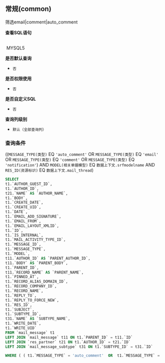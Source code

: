 ## 常规(common) <!-- {docsify-ignore-all} -->

筛选email|comment|auto_comment

<p class="panel-title"><b>查看SQL语句</b></p>
<br>

<el-row>
&nbsp;<el-tag @click="MYSQL5 = true">MYSQL5</el-tag>
</el-row>

<br>
<p class="panel-title"><b>是否默认查询</b></p>

* `否`

<p class="panel-title"><b>是否权限使用</b></p>

* `否`

<p class="panel-title"><b>是否自定义SQL</b></p>

* `否`

<p class="panel-title"><b>查询列级别</b></p>

* `默认（全部查询列）`



### 查询条件

((`MESSAGE_TYPE(类型)` EQ `'auto_comment'` OR `MESSAGE_TYPE(类型)` EQ `'email'` OR `MESSAGE_TYPE(类型)` EQ `'comment'` OR `MESSAGE_TYPE(类型)` EQ `'notification'`) AND `MODEL(相关单据模型)` EQ `数据上下文.srfmodelname` AND `RES_ID(资源标识)` EQ `数据上下文.mail_thread`)





<el-dialog v-model="MYSQL5" title="MYSQL5">

```sql
SELECT
t1.`AUTHOR_GUEST_ID`,
t1.`AUTHOR_ID`,
t21.`NAME` AS `AUTHOR_NAME`,
t1.`BODY`,
t1.`CREATE_DATE`,
t1.`CREATE_UID`,
t1.`DATE`,
t1.`EMAIL_ADD_SIGNATURE`,
t1.`EMAIL_FROM`,
t1.`EMAIL_LAYOUT_XMLID`,
t1.`ID`,
t1.`IS_INTERNAL`,
t1.`MAIL_ACTIVITY_TYPE_ID`,
t1.`MESSAGE_ID`,
t1.`MESSAGE_TYPE`,
t1.`MODEL`,
t11.`AUTHOR_ID` AS `PARENT_AUTHOR_ID`,
t11.`BODY` AS `PARENT_BODY`,
t1.`PARENT_ID`,
t11.`RECORD_NAME` AS `PARENT_NAME`,
t1.`PINNED_AT`,
t1.`RECORD_ALIAS_DOMAIN_ID`,
t1.`RECORD_COMPANY_ID`,
t1.`RECORD_NAME`,
t1.`REPLY_TO`,
t1.`REPLY_TO_FORCE_NEW`,
t1.`RES_ID`,
t1.`SUBJECT`,
t1.`SUBTYPE_ID`,
t31.`NAME` AS `SUBTYPE_NAME`,
t1.`WRITE_DATE`,
t1.`WRITE_UID`
FROM `mail_message` t1 
LEFT JOIN `mail_message` t11 ON t1.`PARENT_ID` = t11.`ID` 
LEFT JOIN `res_partner` t21 ON t1.`AUTHOR_ID` = t21.`ID` 
LEFT JOIN `mail_message_subtype` t31 ON t1.`SUBTYPE_ID` = t31.`ID` 

WHERE ( ( t1.`MESSAGE_TYPE` = 'auto_comment'  OR  t1.`MESSAGE_TYPE` = 'email'  OR  t1.`MESSAGE_TYPE` = 'comment'  OR  t1.`MESSAGE_TYPE` = 'notification' )  AND  t1.`MODEL` = #{ctx.datacontext.srfmodelname}  AND  t1.`RES_ID` = #{ctx.datacontext.mail_thread} )
```

</el-dialog>

<script>
 const { createApp } = Vue
  createApp({
    data() {
      return {
                MYSQL5 : false
        
      }
    },
    methods: {
    }
  }).use(ElementPlus).mount('#app')
</script>